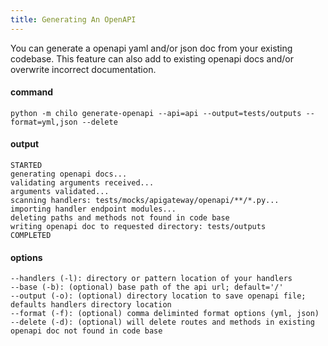 ```yaml
---
title: Generating An OpenAPI
---
```


You can generate a openapi yaml and/or json doc from your existing codebase. This feature can also add to existing openapi docs and/or overwrite
incorrect documentation.

#### command

```shell
python -m chilo generate-openapi --api=api --output=tests/outputs --format=yml,json --delete
```

#### output

```shell
STARTED
generating openapi docs...
validating arguments received...
arguments validated...
scanning handlers: tests/mocks/apigateway/openapi/**/*.py...
importing handler endpoint modules...
deleting paths and methods not found in code base
writing openapi doc to requested directory: tests/outputs
COMPLETED
```

#### options

```shell
--handlers (-l): directory or pattern location of your handlers
--base (-b): (optional) base path of the api url; default='/'
--output (-o): (optional) directory location to save openapi file; defaults handlers directory location
--format (-f): (optional) comma deliminted format options (yml, json)
--delete (-d): (optional) will delete routes and methods in existing openapi doc not found in code base
```